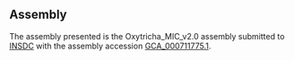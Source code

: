 

Assembly
--------

The assembly presented is the Oxytricha\_MIC\_v2.0 assembly submitted to
[INSDC](http://www.insdc.org) with the assembly accession
[GCA\_000711775.1](http://www.ebi.ac.uk/ena/data/view/GCA_000711775.1).
